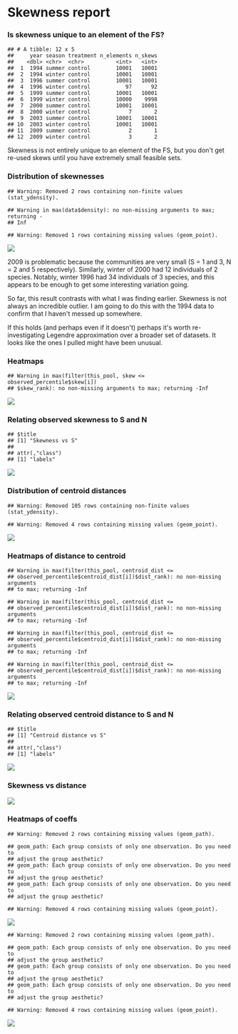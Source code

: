 Skewness report
================

### Is skewness unique to an element of the FS?

    ## # A tibble: 12 x 5
    ##     year season treatment n_elements n_skews
    ##    <dbl> <chr>  <chr>          <int>   <int>
    ##  1  1994 summer control        10001   10001
    ##  2  1994 winter control        10001   10001
    ##  3  1996 summer control        10001   10001
    ##  4  1996 winter control           97      92
    ##  5  1999 summer control        10001   10001
    ##  6  1999 winter control        10000    9998
    ##  7  2000 summer control        10001   10001
    ##  8  2000 winter control            7       2
    ##  9  2003 summer control        10001   10001
    ## 10  2003 winter control        10001   10001
    ## 11  2009 summer control            2       1
    ## 12  2009 winter control            3       2

Skewness is not entirely unique to an element of the FS, but you don't get re-used skews until you have extremely small feasible sets.

### Distribution of skewnesses

    ## Warning: Removed 2 rows containing non-finite values (stat_ydensity).

    ## Warning in max(data$density): no non-missing arguments to max; returning -
    ## Inf

    ## Warning: Removed 1 rows containing missing values (geom_point).

![](skewness_files/figure-markdown_github/skewness%20violins-1.png)

2009 is problematic because the communities are very small (S = 1 and 3, N = 2 and 5 respectively). Similarly, winter of 2000 had 12 individuals of 2 species. Notably, winter 1996 had 34 individuals of 3 species, and this appears to be enough to get some interesting variation going.

So far, this result contrasts with what I was finding earlier. Skewness is not always an incredible outlier. I am going to do this with the 1994 data to confirm that I haven't messed up somewhere.

If this holds (and perhaps even if it doesn't) perhaps it's worth re-investigating Legendre approximation over a broader set of datasets. It looks like the ones I pulled might have been unusual.

### Heatmaps

    ## Warning in max(filter(this_pool, skew <= observed_percentile$skew[i])
    ## $skew_rank): no non-missing arguments to max; returning -Inf

![](skewness_files/figure-markdown_github/heatmap%20of%20fs-1.png)

### Relating observed skewness to S and N

    ## $title
    ## [1] "Skewness vs S"
    ## 
    ## attr(,"class")
    ## [1] "labels"

![](skewness_files/figure-markdown_github/obs%20S%20and%20N-1.png)

### Distribution of centroid distances

    ## Warning: Removed 105 rows containing non-finite values (stat_ydensity).

    ## Warning: Removed 4 rows containing missing values (geom_point).

![](skewness_files/figure-markdown_github/distance%20violins-1.png)

### Heatmaps of distance to centroid

    ## Warning in max(filter(this_pool, centroid_dist <=
    ## observed_percentile$centroid_dist[i])$dist_rank): no non-missing arguments
    ## to max; returning -Inf

    ## Warning in max(filter(this_pool, centroid_dist <=
    ## observed_percentile$centroid_dist[i])$dist_rank): no non-missing arguments
    ## to max; returning -Inf

    ## Warning in max(filter(this_pool, centroid_dist <=
    ## observed_percentile$centroid_dist[i])$dist_rank): no non-missing arguments
    ## to max; returning -Inf

    ## Warning in max(filter(this_pool, centroid_dist <=
    ## observed_percentile$centroid_dist[i])$dist_rank): no non-missing arguments
    ## to max; returning -Inf

![](skewness_files/figure-markdown_github/distheatmap%20of%20fs-1.png)

### Relating observed centroid distance to S and N

    ## $title
    ## [1] "Centroid distance vs S"
    ## 
    ## attr(,"class")
    ## [1] "labels"

![](skewness_files/figure-markdown_github/distobs%20S%20and%20N-1.png)

### Skewness vs distance

![](skewness_files/figure-markdown_github/skew%20v%20dist-1.png)

### Heatmaps of coeffs

    ## Warning: Removed 2 rows containing missing values (geom_path).

    ## geom_path: Each group consists of only one observation. Do you need to
    ## adjust the group aesthetic?
    ## geom_path: Each group consists of only one observation. Do you need to
    ## adjust the group aesthetic?
    ## geom_path: Each group consists of only one observation. Do you need to
    ## adjust the group aesthetic?

    ## Warning: Removed 4 rows containing missing values (geom_point).

![](skewness_files/figure-markdown_github/coeffs%20heatmaps-1.png)

    ## Warning: Removed 2 rows containing missing values (geom_path).

    ## geom_path: Each group consists of only one observation. Do you need to
    ## adjust the group aesthetic?
    ## geom_path: Each group consists of only one observation. Do you need to
    ## adjust the group aesthetic?
    ## geom_path: Each group consists of only one observation. Do you need to
    ## adjust the group aesthetic?

    ## Warning: Removed 4 rows containing missing values (geom_point).

![](skewness_files/figure-markdown_github/coeffs%20heatmaps-2.png)
